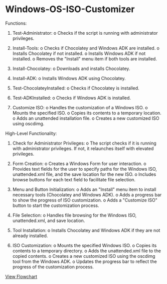 # Windows-OS-ISO-Customizer

Functions:

1.	Test-Administrator:
o	Checks if the script is running with administrator privileges.

2.	Install-Tools:
o	Checks if Chocolatey and Windows ADK are installed.
o	Installs Chocolatey if not installed.
o	Installs Windows ADK if not installed.
o	Removes the "Install" menu item if both tools are installed.

3.	Install-Chocolatey:
o	Downloads and installs Chocolatey.

4.	Install-ADK:
o	Installs Windows ADK using Chocolatey.

5.	Test-ChocolateyInstalled:
o	Checks if Chocolatey is installed.

6.	Test-ADKInstalled:
o	Checks if Windows ADK is installed.

7.	Customize ISO:
o	Handles the customization of a Windows ISO.
o	Mounts the specified ISO.
o	Copies its contents to a temporary location.
o	Adds an unattended installation file.
o	Creates a new customized ISO using oscdimg.

High-Level Functionality:

1.	Check for Administrator Privileges:
o	The script checks if it is running with administrator privileges. If not, it relaunches itself with elevated privileges.

2.	Form Creation:
o	Creates a Windows Form for user interaction.
o	Provides text fields for the user to specify paths for the Windows ISO, unattended.xml file, and the save location for the new ISO.
o	Includes browse buttons for each text field to facilitate file selection.

3.	Menu and Button Initialization:
o	Adds an "Install" menu item to install necessary tools (Chocolatey and Windows ADK).
o	Adds a progress bar to show the progress of ISO customization.
o	Adds a "Customize ISO" button to start the customization process.

4.	File Selection:
o	Handles file browsing for the Windows ISO, unattended.xml, and save location.

5.	Tool Installation:
o	Installs Chocolatey and Windows ADK if they are not already installed.

6.	ISO Customization:
o	Mounts the specified Windows ISO.
o	Copies its contents to a temporary directory.
o	Adds the unattended.xml file to the copied contents.
o	Creates a new customized ISO using the oscdimg tool from the Windows ADK.
o	Updates the progress bar to reflect the progress of the customization process.

[View Flowchart](https://codetoflow.com?uid=70281892-8d72-4cee-88e0-fb1217fa3f7d)

